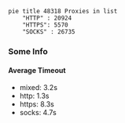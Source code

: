 
```mermaid
pie title 48318 Proxies in list
    "HTTP" : 20924
    "HTTPS": 5570
    "SOCKS" : 26735
```

### Some Info
#### Average Timeout

- mixed: 3.2s
- http: 1.3s
- https: 8.3s
- socks: 4.7s